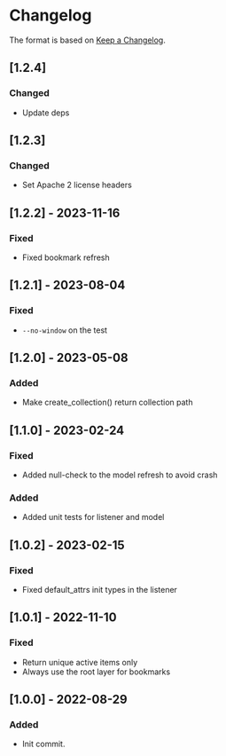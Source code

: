 # Changelog

The format is based on [Keep a Changelog](https://keepachangelog.com/en/1.0.0/).

## [1.2.4]
### Changed
- Update deps

## [1.2.3]
### Changed
- Set Apache 2 license headers

## [1.2.2] - 2023-11-16
### Fixed
- Fixed bookmark refresh

## [1.2.1] - 2023-08-04
### Fixed
- `--no-window` on the test

## [1.2.0] - 2023-05-08
### Added
- Make create_collection() return collection path

## [1.1.0] - 2023-02-24
### Fixed
- Added null-check to the model refresh to avoid crash
### Added
- Added unit tests for listener and model

## [1.0.2] - 2023-02-15
### Fixed
- Fixed default_attrs init types in the listener

## [1.0.1] - 2022-11-10
### Fixed
- Return unique active items only
- Always use the root layer for bookmarks

## [1.0.0] - 2022-08-29
### Added
- Init commit.
